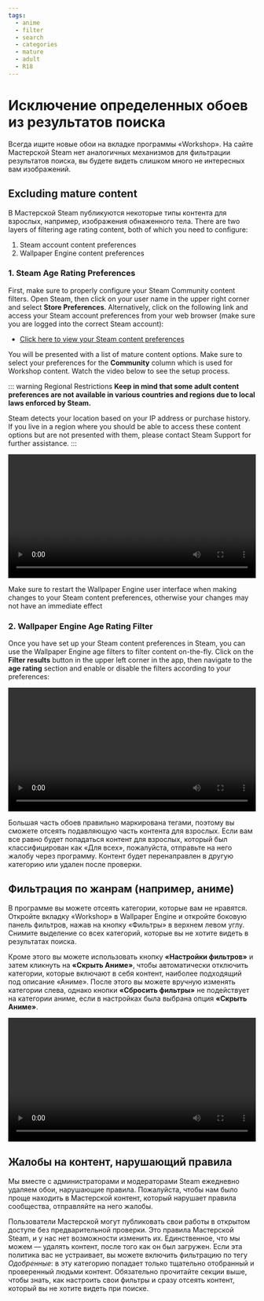 ```yaml
---
tags:
  - anime
  - filter
  - search
  - categories
  - mature
  - adult
  - R18
---
```


# Исключение определенных обоев из результатов поиска

Всегда ищите новые обои на вкладке программы «Workshop». На сайте Мастерской Steam нет аналогичных механизмов для фильтрации результатов поиска, вы будете видеть слишком много не интересных вам изображений.

## Excluding mature content

В Мастерской Steam публикуются некоторые типы контента для взрослых, например, изображения обнаженного тела. There are two layers of filtering age rating content, both of which you need to configure:

1. Steam account content preferences
2. Wallpaper Engine content preferences

### 1. Steam Age Rating Preferences

First, make sure to properly configure your Steam Community content filters. Open Steam, then click on your user name in the upper right corner and select **Store Preferences**. Alternatively, click on the following link and access your Steam account preferences from your web browser (make sure you are logged into the correct Steam account):

* [Click here to view your Steam content preferences](https://store.steampowered.com/account/preferences/)

You will be presented with a list of mature content options. Make sure to select your preferences for the **Community** column which is used for Workshop content. Watch the video below to see the setup process.

::: warning
Regional Restrictions **Keep in mind that some adult content preferences are not available in various countries and regions due to local laws enforced by Steam.**

Steam detects your location based on your IP address or purchase history. If you live in a region where you should be able to access these content options but are not presented with them, please contact Steam Support for further assistance.
:::

<video width="100%" autoplay loop>
  <source src="/videos/steam_filterage.mp4" type="video/mp4">
  Ваш браузер не поддерживает воспроизведение видео.
</video>

Make sure to restart the Wallpaper Engine user interface when making changes to your Steam content preferences, otherwise your changes may not have an immediate effect

### 2. Wallpaper Engine Age Rating Filter

Once you have set up your Steam content preferences in Steam, you can use the Wallpaper Engine age filters to filter content on-the-fly. Click on the **Filter results** button in the upper left corner in the app, then navigate to the **age rating** section and enable or disable the filters according to your preferences:

<video width="100%" autoplay loop>
  <source src="/videos/filterage.mp4" type="video/mp4">
  Ваш браузер не поддерживает воспроизведение видео.
</video>

Большая часть обоев правильно маркирована тегами, поэтому вы сможете отсеять подавляющую часть контента для взрослых. Если вам все равно будет попадаться контент для взрослых, который был классифицирован как «Для всех», пожалуйста, отправьте на него жалобу через программу. Контент будет перенаправлен в другую категорию или удален после проверки.

## Фильтрация по жанрам (например, аниме)

В программе вы можете отсеять категории, которые вам не нравятся. Откройте вкладку «Workshop» в Wallpaper Engine и откройте боковую панель фильтров, нажав на кнопку «Фильтры» в верхнем левом углу. Снимите выделение со всех категорий, которые вы не хотите видеть в результатах поиска.

Кроме этого вы можете использовать кнопку **«Настройки фильтров»** и затем кликнуть на **«Скрыть Аниме»**, чтобы автоматически отключить категории, которые включают в себя контент, наиболее подходящий под описание «Аниме». После этого вы можете вручную изменять категории слева, однако кнопки **«Сбросить фильтры»** не подействует на категории аниме, если в настройках была выбрана опция **«Скрыть Аниме»**.

<video width="100%" autoplay loop>
  <source src="/videos/filtercontent.mp4" type="video/mp4">
  Ваш браузер не поддерживает воспроизведение видео.
</video>

## Жалобы на контент, нарушающий правила

Мы вместе с администраторами и модераторами Steam ежедневно удаляем обои, нарушающие правила. Пожалуйста, чтобы нам было проще находить в Мастерской контент, который нарушает правила сообщества, отправляйте на него жалобы.

Пользователи Мастерской могут публиковать свои работы в открытом доступе без предварительной проверки. Это правила Мастерской Steam, и у нас нет возможности изменить их. Единственное, что мы можем — удалять контент, после того как он был загружен. Если эта политика вас не устраивает, вы можете включить фильтрацию по тегу *Одобренные*: в эту категорию попадает только тщательно отобранный и проверенный людьми контент. Обязательно прочитайте секции выше, чтобы знать, как настроить свои фильтры и сразу отсеять контент, который вы не хотите видеть при поиске.